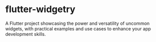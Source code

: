 # flutter-widgetry
A Flutter project showcasing the power and versatility of uncommon widgets, with practical examples and use cases to enhance your app development skills.
